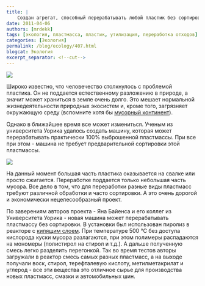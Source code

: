 ```yaml
---
title: |
    Создан агрегат, способный перерабатывать любой пластик без сортировки!
date: 2011-04-06
authors: [mrdekk]
tags: [экология, пластмасса, пластик, утилизация, переработка отходов]
categories: [Экология]
permalink: /blog/ecology/407.html
blogcat: Экология
excerpt_separator: <!--cut-->
---
```



![](http://itw66.ru/uploads/images/00/00/01/2011/04/06/d6f98c.jpg)


Широко известно, что человечество столкнулось с проблемой пластика. Он не поддается естественному разложению в природе, а значит может храниться в земле очень долго. Это мешает нормальной жизнедеятельности природных экосистем и, кроме того, загрязняет окружающую среду (вспомните хотя бы [мусорный континент](http://itw66.ru/blog/ecology/37.html)).

Однако в ближайшее время все может измениться. Ученым из университета Уорика удалось создать машину, которая может перерабатывать практически 100% выброшенной пластмассы. При все при этом - машина не требует предварительной сортировки этой пластмассы.


<!--cut-->



![](http://itw66.ru/uploads/images/00/00/01/2011/04/06/5f5626.jpg)


На данный момент большая часть пластика оказывается на свалке или просто сжигается. Переработке поддается только небольшая часть мусора. Все дело в том, что для переработки разные виды пластмасс требуют различной обработки и часто сортировки. А это очень дорогой и экономически нецелесообразный проект.

По заверениям авторов проекта - Яна Байенса и его коллег из Университета Уорика - новая машина может перерабатывать пластмассу без сортировки. В установки был использован пиролиз в реакторе с [кипящим слоем](http://ru.wikipedia.org/wiki/%D0%9A%D0%B8%D0%BF%D1%8F%D1%89%D0%B8%D0%B9_%D1%81%D0%BB%D0%BE%D0%B9). При температуре 500 °C без доступа кислорода куски мусора разлагаются, при этом полимеры распадаются на мономеры (полистирол на стирол и т.д.). А дальше полученную смесь легко разделить перегонкой. Так во время тестов авторы загружали в реактор смесь самых разных пластмасс, а на выходе получали воск, стирол, терефталевую кислоту, метилметакрилат и углерод - все эти вещества это отличное сырье для производства новых пластмасс, смазки и автомобильных шин.
